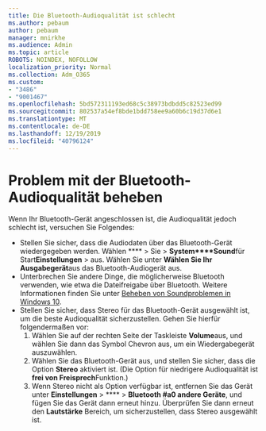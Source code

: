 ```yaml
---
title: Die Bluetooth-Audioqualität ist schlecht
ms.author: pebaum
author: pebaum
manager: mnirkhe
ms.audience: Admin
ms.topic: article
ROBOTS: NOINDEX, NOFOLLOW
localization_priority: Normal
ms.collection: Adm_O365
ms.custom:
- "3486"
- "9001467"
ms.openlocfilehash: 5bd572311193ed68c5c38973bdbdd5c82523ed99
ms.sourcegitcommit: 802537a54ef8bde1bdd758ee9a60b6c19d37d6e1
ms.translationtype: MT
ms.contentlocale: de-DE
ms.lasthandoff: 12/19/2019
ms.locfileid: "40796124"
---
```

# <a name="fix-bluetooth-audio-quality-issue"></a>Problem mit der Bluetooth-Audioqualität beheben

Wenn Ihr Bluetooth-Gerät angeschlossen ist, die Audioqualität jedoch schlecht ist, versuchen Sie Folgendes:

- Stellen Sie sicher, dass die Audiodaten über das Bluetooth-Gerät wiedergegeben werden. Wählen **** > Sie > **System****Sound**für Start**Einstellungen** > aus. Wählen Sie unter **Wählen Sie Ihr Ausgabegerät**aus das Bluetooth-Audiogerät aus.
- Unterbrechen Sie andere Dinge, die möglicherweise Bluetooth verwenden, wie etwa die Dateifreigabe über Bluetooth. Weitere Informationen finden Sie unter [Beheben von Soundproblemen in Windows 10](https://support.microsoft.com/help/4520288/windows-10-fix-sound-problems).
- Stellen Sie sicher, dass Stereo für das Bluetooth-Gerät ausgewählt ist, um die beste Audioqualität sicherzustellen. Gehen Sie hierfür folgendermaßen vor: 
    1. Wählen Sie auf der rechten Seite der Taskleiste **Volume**aus, und wählen Sie dann das Symbol Chevron aus, um ein Wiedergabegerät auszuwählen.
    2. Wählen Sie das Bluetooth-Gerät aus, und stellen Sie sicher, dass die Option **Stereo** aktiviert ist. (Die Option für niedrigere Audioqualität ist **frei von Freisprech**Funktion.)
    3. Wenn Stereo nicht als Option verfügbar ist, entfernen Sie das Gerät unter **Einstellungen** > **** > **Bluetooth #a0 andere Geräte**, und fügen Sie das Gerät dann erneut hinzu. Überprüfen Sie dann erneut den **Lautstärke** Bereich, um sicherzustellen, dass Stereo ausgewählt ist.

